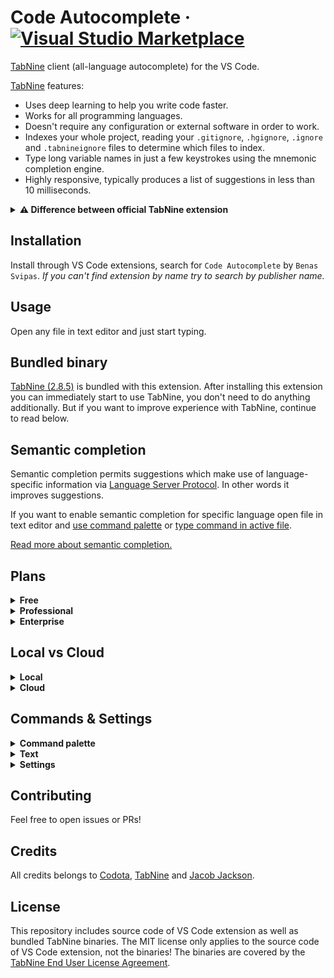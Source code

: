 # Code Autocomplete &middot; [![Visual Studio Marketplace](https://img.shields.io/visual-studio-marketplace/v/svipas.code-autocomplete.svg)](https://marketplace.visualstudio.com/items?itemName=svipas.code-autocomplete)

[TabNine](https://www.tabnine.com) client (all-language autocomplete) for the VS Code.

[TabNine](https://www.tabnine.com) features:

- Uses deep learning to help you write code faster.
- Works for all programming languages.
- Doesn't require any configuration or external software in order to work.
- Indexes your whole project, reading your `.gitignore`, `.hgignore`, `.ignore` and `.tabnineignore` files to determine which files to index.
- Type long variable names in just a few keystrokes using the mnemonic completion engine.
- Highly responsive, typically produces a list of suggestions in less than 10 milliseconds.

<details>
<summary><strong>&#x26a0; Difference between official TabNine extension</strong></summary>

- Updated `README` to contain as much documentation as possible.
- Added more VS Code settings, TabNine commands and triggers.
- Removed restriction to show only 1 result if end of the word is `.` or `::`.
- Always shows correct suggestion detail for e.g. `41%` or `TabNine`.
- Won't preselect TabNine suggestions.
- De-prioritized TabNine suggestions to be at the end of the list whenever it's possible.
- Changed TabNine suggestions kind from `property` to `text` in order to avoid misunderstanding which suggestions are from TabNine.
- Triggers suggestion list if suggestion ends with `.` or `::`.
- Included postfix in suggestions for e.g. instead of `log(` it will show `log()`.
- Added status bar item which shows current status of TabNine.
- Disabled suggestions for VS Code JSON files like `settings.json`, etc.
- Starts TabNine process on VS Code startup.

**For a full list of changes you can take a look at the [CHANGELOG](https://github.com/svipas/vscode-code-autocomplete/blob/master/CHANGELOG.md).**

</details>

## Installation

Install through VS Code extensions, search for `Code Autocomplete` by `Benas Svipas`. _If you can't find extension by name try to search by publisher name._

## Usage

Open any file in text editor and just start typing.

## Bundled binary

[TabNine (2.8.5)](https://github.com/codota/TabNine) is bundled with this extension. After installing this extension you can immediately start to use TabNine, you don't need to do anything additionally. But if you want to improve experience with TabNine, continue to read below.

## Semantic completion

Semantic completion permits suggestions which make use of language-specific information via [Language Server Protocol](https://microsoft.github.io/language-server-protocol/). In other words it improves suggestions.

If you want to enable semantic completion for specific language open file in text editor and [use command palette](#commands) or [type command in active file](#commands).

[Read more about semantic completion.](https://www.tabnine.com/semantic)

## Plans

<details>
<summary><strong>Free</strong></summary>

- Project size limit: <kbd>400 KB</kbd>
- Code completions for all languages: <kbd>✓</kbd>
- Code completions based on your code: <kbd>✓</kbd>
- [Deep TabNine](https://www.tabnine.com/subscribe#local) completions based on millions of open source projects: <kbd>✓</kbd>
- Works offline: <kbd>✓</kbd>
- [Deep TabNine Cloud](https://www.tabnine.com/subscribe#cloud) - use GPU-accelerated cloud servers (optional): <kbd>x</kbd>
- Priority support: <kbd>x</kbd>
- Self-hosted option: <kbd>x</kbd>
- Train a model specialized for your code: <kbd>x</kbd>

</details>

<details>
<summary><strong>Professional</strong></summary>

[Try TabNine Professional for a 14-day free trial.](https://www.tabnine.com/trial)

- Project size limit: <kbd>Unlimited</kbd>
- Code completions for all languages: <kbd>✓</kbd>
- Code completions based on your code: <kbd>✓</kbd>
- [Deep TabNine](https://www.tabnine.com/subscribe#local) completions based on millions of open source projects: <kbd>✓</kbd>
- Works offline: <kbd>✓</kbd>
- [Deep TabNine Cloud](https://www.tabnine.com/subscribe#cloud) - use GPU-accelerated cloud servers (optional): <kbd>✓</kbd>
- Priority support: <kbd>✓</kbd>
- Self-hosted option: <kbd>x</kbd>
- Train a model specialized for your code: <kbd>x</kbd>

</details>

<details>
<summary><strong>Enterprise</strong></summary>

Contact TabNine at enterprise@tabnine.com for pricing and information.

- Project size limit: <kbd>Unlimited</kbd>
- Code completions for all languages: <kbd>✓</kbd>
- Code completions based on your code: <kbd>✓</kbd>
- [Deep TabNine](https://www.tabnine.com/subscribe#local) completions based on millions of open source projects: <kbd>✓</kbd>
- Works offline: <kbd>✓</kbd>
- [Deep TabNine Cloud](https://www.tabnine.com/subscribe#cloud) - use GPU-accelerated cloud servers (optional): <kbd>✓</kbd>
- Priority support: <kbd>✓</kbd>
- Self-hosted option: <kbd>✓</kbd>
- Train a model specialized for your code: <kbd>✓</kbd>

</details>

## Local vs Cloud

<details>
<summary><strong>Local</strong></summary>

TabNine Local uses your machine's CPU to run a deep learning model for providing completions. Your code stays on your machine.

</details>

<details>
<summary><strong>Cloud</strong></summary>

Enabling TabNine Cloud sends small parts of your code to our servers to provide GPU-accelerated completions. Other than for the purpose of fulfilling your query, your data isn't used, saved or logged in any way.

</details>

## Commands & Settings

<details>
<summary><strong>Command palette</strong></summary>

Commands below are available in VS Code command palette.

- `TabNine: open config`: opens configuration panel
- `TabNine: restart`: restarts TabNine
- `TabNine: enable semantic completion for current language`: enables semantic completion for current language
- `TabNine: disable semantic completion for current language`: disables semantic completion for current language

</details>

<details>
<summary><strong>Text</strong></summary>

Commands below are available in VS Code active file, to use them simply type the command.

- `TabNine::config`: opens configuration panel
- `TabNine::version`: returns current TabNine version
- `TabNine::config_dir`: returns directory where TabNine stores its configuration
- `TabNine::active`: checks whether TabNine has been activated
- `TabNine::restart`: restarts TabNine
- `TabNine::become_beta_tester`: enables beta releases of TabNine
- `TabNine::disable_auto_update`: disables automatic updates
- `TabNine::enable_auto_update`: enables automatic updates
- `TabNine::ignore_semantic`: ignores semantic completion error messages
- `TabNine::unignore_semantic`: enables semantic completion error messages
- `TabNine::sem`: enables semantic completion for current language
- `TabNine::no_sem`: disables semantic completion for current language

</details>

<details>
<summary><strong>Settings</strong></summary>

Settings below are available in VS Code.

- `tabnine.enable`: enables TabNine completions
- `tabnine.debug`: enables debug mode
- `tabnine.maxNumberOfResults`: maximum number of results returned by TabNine
- `tabnine.disabledLanguagesIds`: list of languages IDs to disable
- `tabnine.requestTimeout`: timeout in milliseconds after which TabNine request is terminated

</details>

## Contributing

Feel free to open issues or PRs!

## Credits

All credits belongs to [Codota](https://github.com/codota), [TabNine](https://github.com/codota/tabnine) and [Jacob Jackson](https://github.com/zxqfl).

## License

This repository includes source code of VS Code extension as well as bundled TabNine binaries. The MIT license only applies to the source code of VS Code extension, not the binaries! The binaries are covered by the [TabNine End User License Agreement](https://tabnine.com/eula).
